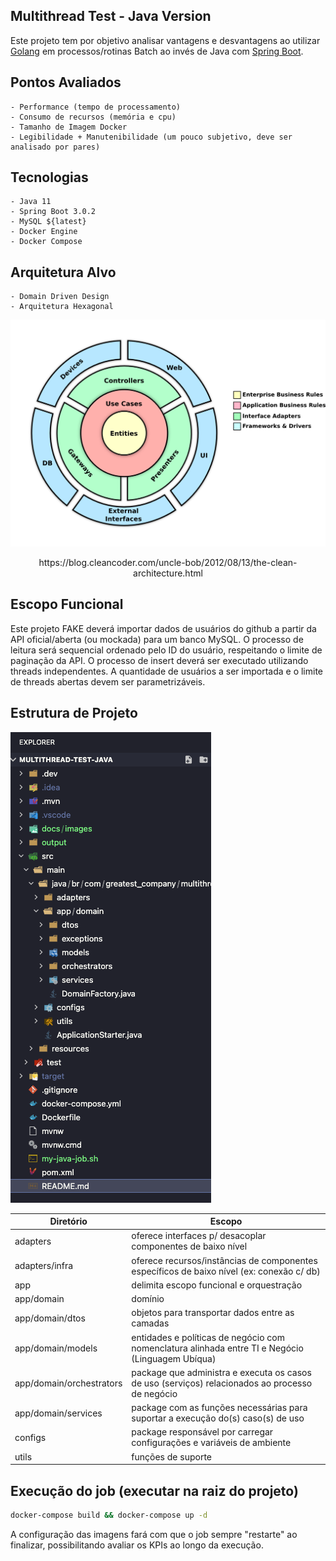 ## Multithread Test - Java Version

Este projeto tem por objetivo analisar vantagens e desvantagens ao utilizar [Golang](https://go.dev/) em processos/rotinas Batch ao invés de Java com [Spring Boot](https://spring.io/projects/spring-boot).

## Pontos Avaliados
    - Performance (tempo de processamento)
    - Consumo de recursos (memória e cpu)
    - Tamanho de Imagem Docker
    - Legibilidade + Manutenibilidade (um pouco subjetivo, deve ser analisado por pares)

## Tecnologias
    - Java 11
    - Spring Boot 3.0.2
    - MySQL ${latest}
    - Docker Engine
    - Docker Compose

## Arquitetura Alvo
    - Domain Driven Design 
    - Arquitetura Hexagonal      

![Clean Architecture](./docs/images/Clean_Architecture.png)
<p style="text-align:center;">https://blog.cleancoder.com/uncle-bob/2012/08/13/the-clean-architecture.html</p>

## Escopo Funcional

Este projeto FAKE deverá importar dados de usuários do github a partir da API oficial/aberta (ou mockada) para um banco MySQL. O processo de leitura será sequencial ordenado pelo ID do usuário, respeitando o limite de paginação da API. O processo de insert deverá ser executado utilizando threads independentes.
A quantidade de usuários a ser importada e o limite de threads abertas devem ser parametrizáveis.

## Estrutura de Projeto   
![Project Structure](./docs/images/Project_Structure.png)

| **Diretório**           | **Escopo**                                                                                       |
|-------------------------|--------------------------------------------------------------------------------------------------|
| adapters                | oferece interfaces p/ desacoplar componentes de baixo nível                                      |
| adapters/infra          | oferece recursos/instâncias de componentes específicos de baixo nível (ex: conexão c/ db)        |
| app                     | delimita escopo funcional e orquestração                                                         |
| app/domain              | domínio                                                                                          |
| app/domain/dtos         | objetos para transportar dados entre as camadas                                                  |
| app/domain/models       | entidades e políticas de negócio com nomenclatura alinhada entre TI e Negócio (Linguagem Ubíqua) |
| app/domain/orchestrators| package que administra e executa os casos de uso (serviços) relacionados ao processo de negócio  |
| app/domain/services     | package com as funções necessárias para suportar a execução do(s) caso(s) de uso                 |
| configs                 | package responsável por carregar configurações e variáveis de ambiente                           |
| utils                   | funções de suporte                                                                               |


## Execução do job (executar na raiz do projeto)
````bash
docker-compose build && docker-compose up -d
````

A configuração das imagens fará com que o job sempre "restarte" ao finalizar, possibilitando avaliar os KPIs ao longo da execução. 